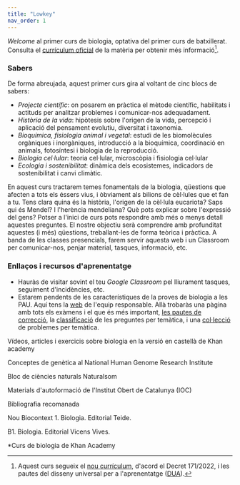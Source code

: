 ```yaml
---
title: "Lowkey"
nav_order: 1
---
```


*Welcome* al primer curs de biologia, optativa del primer curs de batxillerat. Consulta el [currículum oficial](docs/official-curriculum-biologia1.pdf) de la matèria per obtenir més informació[^bignote].

[^bignote]: Aquest curs segueix el [nou currículum](https://projectes.xtec.cat/nou-curriculum/batxillerat/), d'acord el Decret 171/2022, i les pautes del disseny universal per a l'aprenentatge ([DUA](https://projectes.xtec.cat/educacioinclusiva/categoria/recursos/dua/)).

### **Sabers**
De forma abreujada, aquest primer curs gira al voltant de cinc blocs de sabers:

- *Projecte científic*: on posarem en pràctica el mètode científic, habilitats i actituds per analitzar problemes i comunicar-nos adequadament.
- *Història de la vida*: hipòtesis sobre l'origen de la vida, percepció i aplicació del pensament evolutiu, diversitat i taxonomia.
- *Bioquímica, fisiologia animal i vegetal*: estudi de les biomolècules orgàniques i inorgàniques, introducció a la bioquímica, coordinació en animals, fotosíntesi i biologia de la reproducció.
- *Biologia cel·lular*: teoria cel·lular, microscòpia i fisiologia cel·lular
- *Ecologia i sostenibilitat*: dinàmica dels ecosistemes, indicadors de sostenibilitat i canvi climàtic.





En aquest curs tractarem temes fonamentals de la biologia, qüestions que afecten a tots els éssers vius, i òbviament als bilions de cèl·lules que et fan a tu.
Tens clara quina és la història, l'origen de la cèl·lula eucariota? Saps qui és Mendel? I l'herència mendeliana? Què pots explicar sobre l'expressió del gens? 
Potser a l'inici de curs pots respondre amb més o menys detall aquestes preguntes. El nostre objectiu serà comprendre amb profunditat aquestes (i més) qüestions, treballant-les de forma teòrica i pràctica.
A banda de les classes presencials, farem servir aquesta web i un Classroom per comunicar-nos, penjar material, tasques, informació, etc.

### **Enllaços i recursos d'aprenentatge**

- Hauràs de visitar sovint el teu *Google Classroom* pel lliurament tasques, seguiment d'incidències, etc.
- Estarem pendents de les característiques de la proves de biologia a les PAU. Aquí tens la [web](https://www.ub.edu/paubiologia/) de l'equip responsable. Allà trobaràs una pàgina amb tots els exàmens i el que és més important, [les pautes de correcció](https://www.ub.edu/paubiologia/examens.htm), la [classificació](https://www.ub.edu/paubiologia/classificacio.htm) de les preguntes per temàtica, i una [col·lecció](https://drive.google.com/drive/folders/16qLS0m40pWSaf9_lZpuaeqh2lNANVwPX) de problemes per temàtica.


Vídeos, articles i exercicis sobre biologia en la versió en castellà de Khan academy


Conceptes de genètica al National Human Genome Research Institute

Bloc de ciències naturals Naturalsom

Materials d'autoformació de l'Institut Obert de Catalunya (IOC)

Bibliografia recomanada

Nou Biocontext 1. Biologia. Editorial Teide.

B1. Biologia. Editorial Vicens Vives.

*Curs de biologia de Khan Academy


